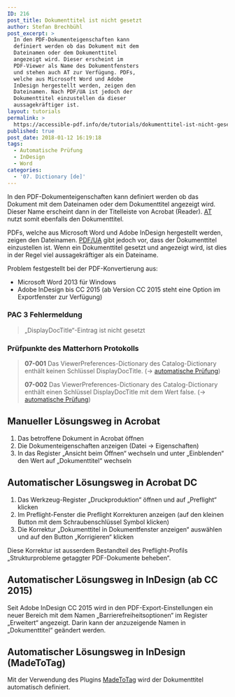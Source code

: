 ```yaml
---
ID: 216
post_title: Dokumenttitel ist nicht gesetzt
author: Stefan Brechbühl
post_excerpt: >
  In den PDF-Dokumenteigenschaften kann
  definiert werden ob das Dokument mit dem
  Dateinamen oder dem Dokumenttitel
  angezeigt wird. Dieser erscheint im
  PDF-Viewer als Name des Dokumentfensters
  und stehen auch AT zur Verfügung. PDFs,
  welche aus Microsoft Word und Adobe
  InDesign hergestellt werden, zeigen den
  Dateinamen. Nach PDF/UA ist jedoch der
  Dokumenttitel einzustellen da dieser
  aussagekräftiger ist.
layout: tutorials
permalink: >
  https://accessible-pdf.info/de/tutorials/dokumenttitel-ist-nicht-gesetzt/
published: true
post_date: 2018-01-12 16:19:18
tags:
  - Automatische Prüfung
  - InDesign
  - Word
categories:
  - '07. Dictionary [de]'
---
```

In den PDF-Dokumenteigenschaften kann definiert werden ob das Dokument mit dem Dateinamen oder dem Dokumenttitel angezeigt wird. Dieser Name erscheint dann in der Titelleiste von Acrobat (Reader). [AT](https://accessible-pdf.info/de/glossar/#assistive-technologie) nutzt somit ebenfalls den Dokumenttitel.

PDFs, welche aus Microsoft Word und Adobe InDesign hergestellt werden, zeigen den Dateinamen. [PDF/UA](https://accessible-pdf.info/de/glossar/#pdf-ua) gibt jedoch vor, dass der Dokumenttitel einzustellen ist. Wenn ein Dokumenttitel gesetzt und angezeigt wird, ist dies in der Regel viel aussagekräftiger als ein Dateiname.

Problem festgestellt bei der PDF-Konvertierung aus:

- Microsoft Word 2013 für Windows
- Adobe InDesign bis CC 2015 (ab Version CC 2015 steht eine Option im Exportfenster zur Verfügung)

### PAC 3 Fehlermeldung

> „DisplayDocTitle“-Eintrag ist nicht gesetzt

### Prüfpunkte des Matterhorn Protokolls

> **07-001** Das ViewerPreferences-Dictionary des Catalog-Dictionary enthält keinen Schlüssel DisplayDocTitle. (→ [automatische Prüfung](https://accessible-pdf.info/de/glossar/#automatische-pruefung))
> 
> **07-002** Das ViewerPreferences-Dictionary des Catalog-Dictionary enthält einen Schlüssel DisplayDocTitle mit dem Wert false. (→ [automatische Prüfung](https://accessible-pdf.info/de/glossar/#automatische-pruefung))

## Manueller Lösungsweg in Acrobat

1. Das betroffene Dokument in Acrobat öffnen
2. Die Dokumenteigenschaften anzeigen (Datei → Eigenschaften)
3. In das Register „Ansicht beim Öffnen“ wechseln und unter „Einblenden“ den Wert auf „Dokumenttitel“ wechseln

## Automatischer Lösungsweg in Acrobat DC

1. Das Werkzeug-Register „Druckproduktion“ öffnen und auf „Preflight“ klicken
2. Im Preflight-Fenster die Preflight Korrekturen anzeigen (auf den kleinen Button mit dem Schraubenschlüssel Symbol klicken)
3. Die Korrektur „Dokumenttitel in Dokumentfenster anzeigen“ auswählen und auf den Button „Korrigieren“ klicken

Diese Korrektur ist ausserdem Bestandteil des Preflight-Profils „Strukturprobleme getaggter PDF-Dokumente beheben“.

## Automatischer Lösungsweg in InDesign (ab CC 2015)

Seit Adobe InDesign CC 2015 wird in den PDF-Export-Einstellungen ein neuer Bereich mit dem Namen „Barrierefreiheitsoptionen“ im Register „Erweitert“ angezeigt. Darin kann der anzuzeigende Namen in „Dokumenttitel“ geändert werden.

## Automatischer Lösungsweg in InDesign (MadeToTag)

Mit der Verwendung des Plugins [MadeToTag](https://www.axaio.com/doku.php/de:products:madetotag) wird der Dokumenttitel automatisch definiert.